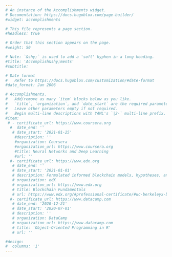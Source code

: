 ```yaml
---
# An instance of the Accomplishments widget.
# Documentation: https://docs.hugoblox.com/page-builder/
#widget: accomplishments

# This file represents a page section.
#headless: true

# Order that this section appears on the page.
#weight: 50

# Note: `&shy;` is used to add a 'soft' hyphen in a long heading.
#title: 'Accomplish&shy;ments'
#subtitle:

# Date format
#   Refer to https://docs.hugoblox.com/customization/#date-format
#date_format: Jan 2006

# Accomplishments.
#   Add/remove as many `item` blocks below as you like.
#   `title`, `organization`, and `date_start` are the required parameters.
#   Leave other parameters empty if not required.
#   Begin multi-line descriptions with YAML's `|2-` multi-line prefix.
#item:
 # - certificate_url: https://www.coursera.org
  #  date_end: ''
   # date_start: '2021-01-25'
    #description: ''
    #organization: Coursera
    #organization_url: https://www.coursera.org
    #title: Neural Networks and Deep Learning
    #url: ''
  #- certificate_url: https://www.edx.org
   # date_end: ''
   # date_start: '2021-01-01'
   # description: Formulated informed blockchain models, hypotheses, and use cases.
   # organization: edX
   # organization_url: https://www.edx.org
   # title: Blockchain Fundamentals
   # url: https://www.edx.org/#professional-certificate/#uc-berkeleyx-blockchain-fundamentals
  #- certificate_url: https://www.datacamp.com
   # date_end: '2020-12-21'
   # date_start: '2020-07-01'
   # description: ''
   # organization: DataCamp
   # organization_url: https://www.datacamp.com
   # title: 'Object-Oriented Programming in R'
   # url: ''

#design:
#  columns: '1'
---
```

